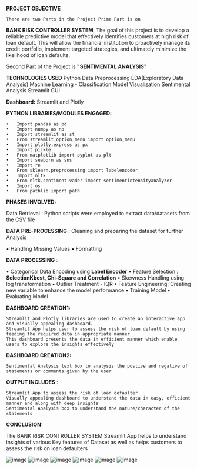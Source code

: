 **PROJECT OBJECTIVE**
   
    There are two Parts in the Project Prime Part is on 
    
  **BANK RISK CONTROLLER SYSTEM**, The goal of this project is to develop a reliable predictive model that effectively identifies customers at high risk of loan default. 
This will allow the financial institution to proactively manage its credit portfolio, implement targeted strategies, and 
ultimately minimize the likelihood of loan defaults.
  
  Second Part of the Project is **"SENTIMENTAL ANALYSIS"**

**TECHNOLOGIES USED**
      Python
      Data Preprocessing
      EDA(Exploratory Data Analysis)
      Machine Learning - Classification Model
      Visualization
      Sentimental Analysis
      Streamlit GUI

**Dashboard:** Streamlit and  Plotly

**PYTHON LIBRARIES/MODULES ENGAGED:**

    •	Import pandas as pd 
    •	Import numpy as np
    •	Import streamlit as st
    •	From streamlit_option_menu import option_menu
    •	Import plotly.express as px
    •	Import pickle
    •	From matplotlib import pyplot as plt
    •	Import seaborn as sns
    •	Import re
    •	From sklearn.preprocessing import labelencoder
    •	Import nltk
    •	From nltk.sentiment.vader import sentimentintensityanalyzer
    •	Import os
    •	From pathlib import path

**PHASES INVOLVED:**

Data Retrieval : Python scripts were employed to extract data/datasets from the CSV file

**DATA PRE-PROCESSING** : Cleaning and preparing the dataset for further Analysis
  
  •	Handling Missing Values
  •	Formatting

**DATA PROCESSING** :

  •	Categorical Data Encoding using **Label Encoder**
  •	Feature Selection : **SelectionKbest, Chi-Square and Correlation**
  •	Skewness Handling using log transformation
  •	Outlier Treatment - IQR
  •	Feature Engineering: Creating new variable to enhance the model performance
  •	Training Model
  •	Evaluating Model  

**DASHBOARD CREATION1:**

    Streamlit and Plotly libraries are used to create an interactive app and visually appealing dashboard. 
    Streamlit App helps user to assess the risk of loan default by using feeding the required data in appropriate manner
    This dashboard presents the data in efficient manner which enable users to explore the insights effectively  

**DASHBOARD CREATION2:**

    Sentimental Analysis text box to analysis the postive and negative of statements or comments given by the user

**OUTPUT INCLUDES** :

    Streamlit App to assess the risk of loan defaulter
    Visually appealing dashboard to understand the data in easy, efficient manner and along with deep insights
    Sentimental Analysis box to understand the nature/character of the statements

**CONCLUSION:**

The BANK RISK CONTROLLER SYSTEM Streamlit App helps to understand insights of various Key features of Dataset as well as helps customers to assess the risk on loan defaulters

![image](https://github.com/user-attachments/assets/fe7da6b7-62f1-4f02-966b-bbe2a583052e)
![image](https://github.com/user-attachments/assets/c1405b64-2bb0-4e03-a0a7-b46a74f7fe2e)
![image](https://github.com/user-attachments/assets/454357f1-76d7-4bfd-b8c1-29d31cdf4783)
![image](https://github.com/user-attachments/assets/12d6a766-b04a-4443-9796-215025702c16)
![image](https://github.com/user-attachments/assets/b901cae4-7de6-4855-81fe-4b79696aeedf)
![image](https://github.com/user-attachments/assets/cdf30df6-e6c2-42ec-815e-8a2503af7cc6)








